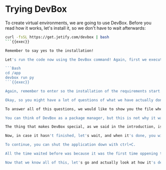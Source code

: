 # Trying DevBox

To create virtual environments, we are going to use DevBox. Before you read how it works, let's install it, so we don't have to wait afterwards:

```Bash
curl -fsSL https://get.jetify.com/devbox | bash
```{{exec}}

Remember to say yes to the installation!

Let's run the code now using the DevBox command! Again, first we execute, then we explain, because this one will take 2-3 minutes.

```Bash
cd /app
devbox run py
```{{exec}}

Again, remember to enter so the installation of the requirements start. 

Okay, so you might have a lot of questions of what we have actually done now. Why didn't we have to install the requirements? What is this command we just executed? Where is it defined? What does it actually do?

To answer all of this questions, we would like to show you the file where it's defined, but since we have to wait for the installation of the requirements and the execution of the program, lets try to understand it before looking at it.

You can think of DevBox as a package manager, but this is not why it was created. It actually just uses nix package manager(which is not installed either by default, so it's being done right now). So, to add new packages into your environment you can search for them in https://search.nixos.org/packages. Then, you can add them simply using `devbox add <package>`{{}}.

The thing that makes DevBox special, as we said in the introduction, is that it accecerates the processes inside your project. One of its main features is that you can create custom scripts that are triggered with commands similar to having a makefile. In addition, you can already choose to have scripts being run when you initialize the environment. This way, you save time and you just have to know the name of your script in order to run it. You can also integrate these scripts with GitHub actions very easily and clean, as you will see in a moment. 

Now, in case it hasn't finished, let's wait, and when it's done, you will see that the FastAPI CLI is active. So, to see the web page, you can use the following [LINK]({{TRAFFIC_HOST1_1325}}).

To continue, you can shut the application down with ctrl+C. 

All the time waited before was because it was the first time oppening the environment. Now, if we want to run the application again, it will be nearly instantaneous. You can try it again using the same command: `devbox run py`{{exec}}. Remember to shut it down again afterwards.

Now that we know all of this, let's go and actually look at how it's defined!